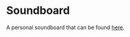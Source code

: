 # Soundboard

A personal soundboard that can be found [here](https://dmoini.github.io/soundboard/).
